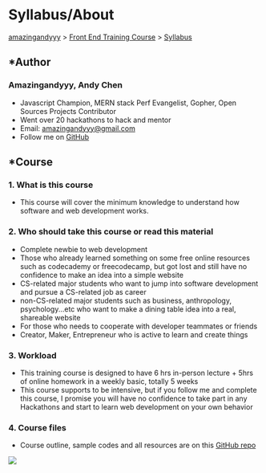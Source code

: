 # Syllabus/About

[amazingandyyy](https://amazingandyyy.github.io) > [Front End Training Course](https://github.com/amazingandyyy/FrontEndTraining) > [Syllabus](https://github.com/amazingandyyy/FrontEndTraining/blob/master/ABOUT.md)

## *Author
### Amazingandyyy, Andy Chen
- Javascript Champion, MERN stack Perf Evangelist, Gopher, Open Sources Projects Contributor
- Went over 20 hackathons to hack and mentor
- Email: amazingandyyy@gmail.com
- Follow me on [GitHub]('https://github.com/amazingandyyy')

## *Course
### 1. What is this course
- This course will cover the minimum knowledge to understand how software and web development works.

### 2. Who should take this course or read this material
- Complete newbie to web development
- Those who already learned something on some free online resources such as codecademy or freecodecamp, but got lost and still have no confidence to make an idea into a simple website
- CS-related major students who want to jump into software development and pursue a CS-related job as career
- non-CS-related major students such as business, anthropology, psychology...etc who want to make a dining table idea into a real, shareable website
- For those who needs to cooperate with developer teammates or friends
- Creator, Maker, Entrepreneur who is active to learn and create things

### 3. Workload
- This training course is designed to have 6 hrs in-person lecture + 5hrs of online homework in a weekly basic, totally 5 weeks
- This course supports to be intensive, but if you follow me and complete this course, I promise you will have no confidence to take part in any Hackathons and start to learn web development on your own behavior

### 4. Course files
- Course outline, sample codes and all resources are on this [GitHub repo](https://github.com/amazingandyyy/FrontEndTraining)

![](https://i.imgur.com/PP7USjs.png)


